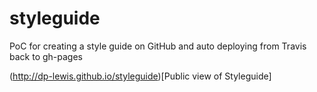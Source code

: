 # styleguide
PoC for creating a style guide on GitHub and auto deploying from Travis back to gh-pages

(http://dp-lewis.github.io/styleguide)[Public view of Styleguide]
